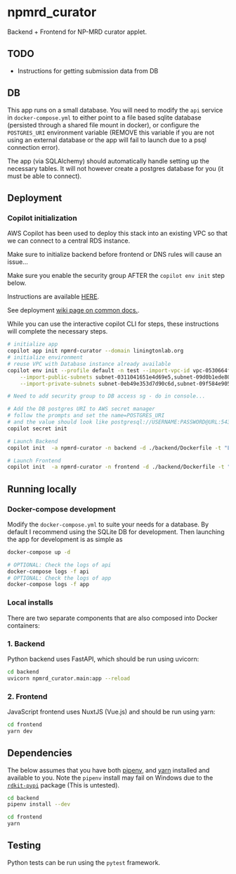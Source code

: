 # npmrd_curator

Backend + Frontend for NP-MRD curator applet.

## TODO

- Instructions for getting submission data from DB

## DB

This app runs on a small database. You will need to modify the `api` service in `docker-compose.yml`
to either point to a file based sqlite database (persisted through a shared file mount in docker),
or configure the `POSTGRES_URI` environment variable (REMOVE this variable if you are not using an
external database or the app will fail to launch due to a psql connection error).

The app (via SQLAlchemy) should automatically handle setting up the necessary tables. It will not however
create a postgres database for you (it must be able to connect).

## Deployment

### Copilot initialization

AWS Copilot has been used to deploy this stack into an existing VPC so that we can connect to a central RDS instance.

Make sure to initialize backend before frontend or DNS rules will cause an issue...

Make sure you enable the security group AFTER the `copilot env init` step below.

Instructions are available [HERE](https://github.com/liningtonlab/deployment_wiki/wiki/AWS).

See deployment [wiki page on common docs.](https://github.com/liningtonlab/deployment_wiki/wiki/AWS).

While you can use the interactive copilot CLI for steps, these instructions will complete the necessary steps.

```bash
# initialize app
copilot app init npmrd-curator --domain liningtonlab.org
# initialize environment
# reuse VPC with Database instance already available
copilot env init --profile default -n test --import-vpc-id vpc-0530664f66042736c\
    --import-public-subnets subnet-0311041651e4d69e5,subnet-09d0b1ede80d70c58\
    --import-private-subnets subnet-0eb49e353d7d90c6d,subnet-09f584e905d571da5

# Need to add security group to DB access sg - do in console...

# Add the DB postgres URI to AWS secret manager
# follow the prompts and set the name=POSTGRES_URI
# and the value should look like postgresql://USERNAME:PASSWORD@URL:5432/npmrd_curator
copilot secret init

# Launch Backend
copilot init  -a npmrd-curator -n backend -d ./backend/Dockerfile -t "Load Balanced Web Service" --deploy

# Launch Frontend
copilot init  -a npmrd-curator -n frontend -d ./backend/Dockerfile -t "Load Balanced Web Service" --deploy
```

## Running locally

### Docker-compose development

Modify the `docker-compose.yml` to suite your needs for a database. By default I recommend using the SQLite
DB for development. Then launching the app for development is as simple as

```bash
docker-compose up -d

# OPTIONAL: Check the logs of api
docker-compose logs -f api
# OPTIONAL: Check the logs of app
docker-compose logs -f app
```

### Local installs

There are two separate components that are also composed into Docker containers:

### 1. Backend

Python backend uses FastAPI, which should be run using uvicorn:

```bash
cd backend
uvicorn npmrd_curator.main:app --reload
```

### 2. Frontend

JavaScript frontend uses NuxtJS (Vue.js) and should be run using yarn:

```bash
cd frontend
yarn dev
```

## Dependencies

The below assumes that you have both [pipenv](https://pypi.org/project/pipenv/), and [yarn](https://yarnpkg.com/)
installed and available to you. Note the `pipenv` install may fail on Windows due to the
[`rdkit-pypi`](https://pypi.org/project/rdkit-pypi/) package (This is untested).

```bash
cd backend
pipenv install --dev
```

```bash
cd frontend
yarn
```

## Testing

Python tests can be run using the `pytest` framework.
